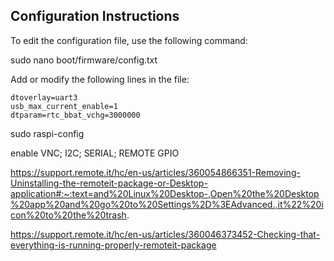 ## Configuration Instructions

To edit the configuration file, use the following command:

sudo nano boot/firmware/config.txt

Add or modify the following lines in the file:
```
dtoverlay=uart3
usb_max_current_enable=1
dtparam=rtc_bbat_vchg=3000000
```

sudo raspi-config 

enable VNC; I2C; SERIAL; REMOTE GPIO

https://support.remote.it/hc/en-us/articles/360054866351-Removing-Uninstalling-the-remoteit-package-or-Desktop-application#:~:text=and%20Linux%20Desktop-,Open%20the%20Desktop%20app%20and%20go%20to%20Settings%2D%3EAdvanced.,it%22%20icon%20to%20the%20trash.

https://support.remote.it/hc/en-us/articles/360046373452-Checking-that-everything-is-running-properly-remoteit-package
